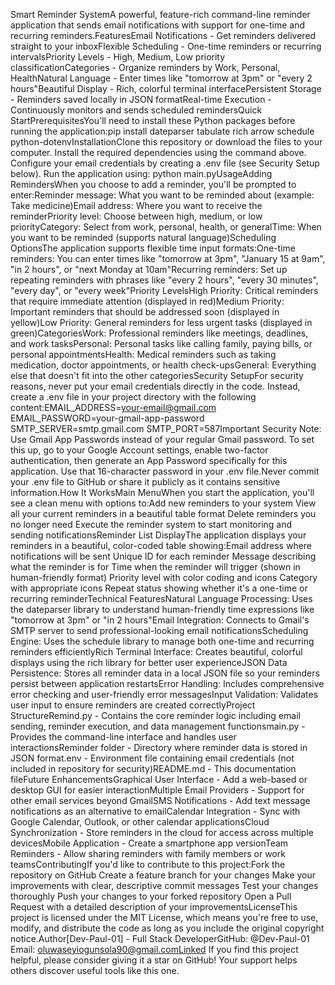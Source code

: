 Smart Reminder SystemA powerful, feature-rich command-line reminder application that sends email notifications with support for one-time and recurring reminders.FeaturesEmail Notifications - Get reminders delivered straight to your inboxFlexible Scheduling - One-time reminders or recurring intervalsPriority Levels - High, Medium, Low priority classificationCategories - Organize reminders by Work, Personal, HealthNatural Language - Enter times like "tomorrow at 3pm" or "every 2 hours"Beautiful Display - Rich, colorful terminal interfacePersistent Storage - Reminders saved locally in JSON formatReal-time Execution - Continuously monitors and sends scheduled remindersQuick StartPrerequisitesYou'll need to install these Python packages before running the application:pip install dateparser tabulate rich arrow schedule python-dotenvInstallationClone this repository or download the files to your computer. Install the required dependencies using the command above. Configure your email credentials by creating a .env file (see Security Setup below). Run the application using: python main.pyUsageAdding RemindersWhen you choose to add a reminder, you'll be prompted to enter:Reminder message: What you want to be reminded about (example: Take medicine)Email address: Where you want to receive the reminderPriority level: Choose between high, medium, or low priorityCategory: Select from work, personal, health, or generalTime: When you want to be reminded (supports natural language)Scheduling OptionsThe application supports flexible time input formats:One-time reminders: You can enter times like "tomorrow at 3pm", "January 15 at 9am", "in 2 hours", or "next Monday at 10am"Recurring reminders: Set up repeating reminders with phrases like "every 2 hours", "every 30 minutes", "every day", or "every week"Priority LevelsHigh Priority: Critical reminders that require immediate attention (displayed in red)Medium Priority: Important reminders that should be addressed soon (displayed in yellow)Low Priority: General reminders for less urgent tasks (displayed in green)CategoriesWork: Professional reminders like meetings, deadlines, and work tasksPersonal: Personal tasks like calling family, paying bills, or personal appointmentsHealth: Medical reminders such as taking medication, doctor appointments, or health check-upsGeneral: Everything else that doesn't fit into the other categoriesSecurity SetupFor security reasons, never put your email credentials directly in the code. Instead, create a .env file in your project directory with the following content:EMAIL_ADDRESS=your-email@gmail.com EMAIL_PASSWORD=your-gmail-app-password SMTP_SERVER=smtp.gmail.com SMTP_PORT=587Important Security Note: Use Gmail App Passwords instead of your regular Gmail password. To set this up, go to your Google Account settings, enable two-factor authentication, then generate an App Password specifically for this application. Use that 16-character password in your .env file.Never commit your .env file to GitHub or share it publicly as it contains sensitive information.How It WorksMain MenuWhen you start the application, you'll see a clean menu with options to:Add new reminders to your system View all your current reminders in a beautiful table format Delete reminders you no longer need Execute the reminder system to start monitoring and sending notificationsReminder List DisplayThe application displays your reminders in a beautiful, color-coded table showing:Email address where notifications will be sent Unique ID for each reminder Message describing what the reminder is for Time when the reminder will trigger (shown in human-friendly format) Priority level with color coding and icons Category with appropriate icons Repeat status showing whether it's a one-time or recurring reminderTechnical FeaturesNatural Language Processing: Uses the dateparser library to understand human-friendly time expressions like "tomorrow at 3pm" or "in 2 hours"Email Integration: Connects to Gmail's SMTP server to send professional-looking email notificationsScheduling Engine: Uses the schedule library to manage both one-time and recurring reminders efficientlyRich Terminal Interface: Creates beautiful, colorful displays using the rich library for better user experienceJSON Data Persistence: Stores all reminder data in a local JSON file so your reminders persist between application restartsError Handling: Includes comprehensive error checking and user-friendly error messagesInput Validation: Validates user input to ensure reminders are created correctlyProject StructureRemind.py - Contains the core reminder logic including email sending, reminder execution, and data management functionsmain.py - Provides the command-line interface and handles user interactionsReminder folder - Directory where reminder data is stored in JSON format.env - Environment file containing email credentials (not included in repository for security)README.md - This documentation fileFuture EnhancementsGraphical User Interface - Add a web-based or desktop GUI for easier interactionMultiple Email Providers - Support for other email services beyond GmailSMS Notifications - Add text message notifications as an alternative to emailCalendar Integration - Sync with Google Calendar, Outlook, or other calendar applicationsCloud Synchronization - Store reminders in the cloud for access across multiple devicesMobile Application - Create a smartphone app versionTeam Reminders - Allow sharing reminders with family members or work teamsContributingIf you'd like to contribute to this project:Fork the repository on GitHub Create a feature branch for your changes Make your improvements with clear, descriptive commit messages Test your changes thoroughly Push your changes to your forked repository Open a Pull Request with a detailed description of your improvementsLicenseThis project is licensed under the MIT License, which means you're free to use, modify, and distribute the code as long as you include the original copyright notice.Author[Dev-Paul-01] - Full Stack DeveloperGitHub: @Dev-Paul-01 Email: oluwaseyiogunsola90@gmail.comLinked
If you find this project helpful, please consider giving it a star on GitHub! Your support helps others discover useful tools like this one.
